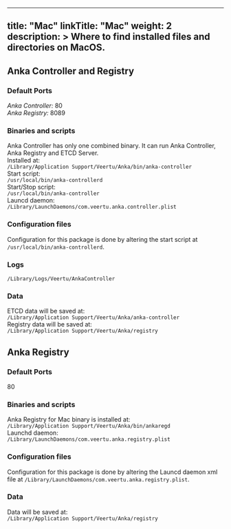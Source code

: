 


---
title: "Mac"
linkTitle: "Mac"
weight: 2
description: >
  Where to find installed files and directories on MacOS.
---

## Anka Controller and Registry
### Default Ports
*Anka Controller:* 80  
*Anka Registry:* 8089  

### Binaries and scripts
Anka Controller has only one combined binary. It can run Anka Controller, Anka Registry and ETCD Server.  
Installed at:    
`/Library/Application Support/Veertu/Anka/bin/anka-controller`  
Start script:  
`/usr/local/bin/anka-controllerd`  
Start/Stop script:    
`/usr/local/bin/anka-controller`  
Launcd daemon:  
`/Library/LaunchDaemons/com.veertu.anka.controller.plist`

### Configuration files
Configuration for this package is done by altering the start script at `/usr/local/bin/anka-controllerd`.

### Logs
`/Library/Logs/Veertu/AnkaController`
### Data
ETCD data will be saved at:  
`/Library/Application Support/Veertu/Anka/anka-controller`  
Registry data will be saved at:  
`/Library/Application Support/Veertu/Anka/registry`



## Anka Registry
### Default Ports
80
### Binaries and scripts
Anka Registry for Mac binary is installed at:   
`/Library/Application Support/Veertu/Anka/bin/ankaregd`  
Launchd daemon:  
`/Library/LaunchDaemons/com.veertu.anka.registry.plist`

### Configuration files
Configuration for this package is done by altering the Launcd daemon xml file at `/Library/LaunchDaemons/com.veertu.anka.registry.plist`.




### Data
Data will be saved at:  
`/Library/Application Support/Veertu/Anka/registry`















